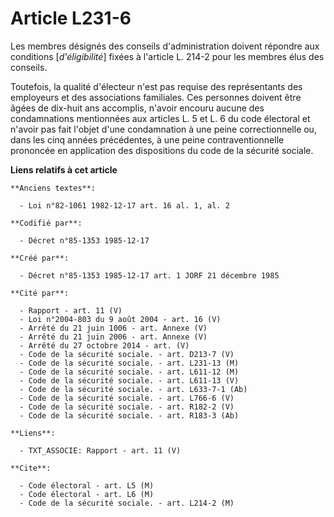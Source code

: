 # Article L231-6

Les membres désignés des conseils d'administration doivent répondre aux conditions [*d'éligibilité*] fixées à l'article L.
214-2 pour les membres élus des conseils. 

Toutefois, la qualité d'électeur n'est pas requise des représentants des employeurs et des associations familiales. Ces
personnes doivent être âgées de dix-huit ans accomplis, n'avoir encouru aucune des condamnations mentionnées aux articles L.
5 et L. 6 du code électoral et n'avoir pas fait l'objet d'une condamnation à une peine correctionnelle ou, dans les cinq
années précédentes, à une peine contraventionnelle prononcée en application des dispositions du code de la sécurité sociale.

**Liens relatifs à cet article**

	**Anciens textes**:

	  - Loi n°82-1061 1982-12-17 art. 16 al. 1, al. 2

	**Codifié par**:

	  - Décret n°85-1353 1985-12-17

	**Créé par**:

	  - Décret n°85-1353 1985-12-17 art. 1 JORF 21 décembre 1985

	**Cité par**:

	  - Rapport - art. 11 (V)
	  - Loi n°2004-803 du 9 août 2004 - art. 16 (V)
	  - Arrêté du 21 juin 1006 - art. Annexe (V)
	  - Arrêté du 21 juin 2006 - art. Annexe (V)
	  - Arrêté du 27 octobre 2014 - art. (V)
	  - Code de la sécurité sociale. - art. D213-7 (V)
	  - Code de la sécurité sociale. - art. L231-13 (M)
	  - Code de la sécurité sociale. - art. L611-12 (M)
	  - Code de la sécurité sociale. - art. L611-13 (V)
	  - Code de la sécurité sociale. - art. L633-7-1 (Ab)
	  - Code de la sécurité sociale. - art. L766-6 (V)
	  - Code de la sécurité sociale. - art. R182-2 (V)
	  - Code de la sécurité sociale. - art. R183-3 (Ab)

	**Liens**:

	  - TXT_ASSOCIE: Rapport - art. 11 (V)

	**Cite**:

	  - Code électoral - art. L5 (M)
	  - Code électoral - art. L6 (M)
	  - Code de la sécurité sociale. - art. L214-2 (M)

